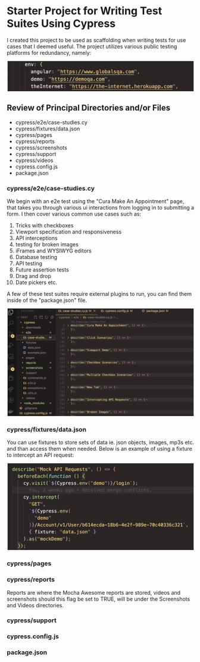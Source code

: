 # Starter Project for Writing Test Suites Using Cypress

I created this project to be used as scaffolding when writing tests for use cases that I deemed useful. The project utilizes various public testing platforms for redundancy, namely:

<div align="center">
  <img src="readme-images/test-sites.png" width="500" title="test sites list">
</div>

## Review of Principal Directories and/or Files

<ul>
  <li>cypress/e2e/case-studies.cy</li>
  <li>cypress/fixtures/data.json</li>
  <li>cypress/pages</li>
  <li>cypress/reports</li>
  <li>cypress/screenshots</li>
  <li>cypress/support</li>
  <li>cypress/videos</li>
  <li>cypress.config.js</li>
  <li>package.json</li>
</ul>

### cypress/e2e/case-studies.cy

We begin with an e2e test using the "Cura Make An Appointment" page, that takes you through various ui interactions from logging in to submitting a form.
I then cover various common use cases such as:

1. Tricks with checkboxes
2. Viewport specification and responsiveness
3. API interceptions
4. testing for broken images
5. iFrames and WYSIWYG editors
6. Database testing
7. API testing
8. Future assertion tests
9. Drag and drop
10. Date pickers etc.

A few of these test suites require external plugins to run, you can find them inside of the "package.json" file.

<div align="center">
  <img src="readme-images/test-suites.png" width="500" title="case studies list">
</div>


### cypress/fixtures/data.json
You can use fixtures to store sets of data ie. json objects, images, mp3s etc. and than access them when needed. Below is an example of using a fixture to intercept an API request:

<div align="center">
  <img src="readme-images/fixtures.png" width="500" title="case studies list">
</div>

### cypress/pages

### cypress/reports
Reports are where the Mocha Awesome reports are stored, videos and screenshots should this flag be set to TRUE, will be under the Screenshots and Videos directories.

### cypress/support

### cypress.config.js

### package.json
